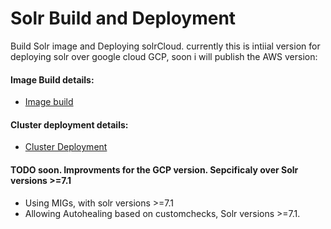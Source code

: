 # Solr Build and Deployment
Build Solr image and Deploying solrCloud. currently this is intiial version for deploying solr over google cloud GCP, soon i will publish the AWS version:

#### Image Build details:
* [Image build](ImageBuild.md)

#### Cluster deployment details:
* [Cluster Deployment](SolrCluster.md)

####  TODO soon. Improvments for the GCP version. Sepcificaly over Solr versions >=7.1
* Using MIGs, with solr versions >=7.1
* Allowing Autohealing based on customchecks, Solr versions >=7.1.
